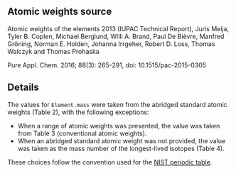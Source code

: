 ## Atomic weights source

Atomic weights of the elements 2013 (IUPAC Technical Report), Juris Meija, Tyler B. Coplen, Michael Berglund, Willi A. Brand, Paul De Bièvre, Manfred Gröning, Norman E. Holden, Johanna Irrgeher, Robert D. Loss, Thomas Walczyk and Thomas Prohaska

Pure Appl. Chem. 2016; 88(3): 265-291, doi: 10.1515/pac-2015-0305

## Details

The values for `Element.mass` were taken from the abridged standard atomic weights (Table 2), with the following exceptions:

* When a range of atomic weights was presented, the value was taken from Table 3 (conventional atomic weights).
* When an abridged standard atomic weight was not provided, the value was taken as the mass number of the longest-lived isotopes (Table 4).

These choices follow the convention used for the [NIST periodic table](
https://www.nist.gov/pml/periodic-table-elements).


